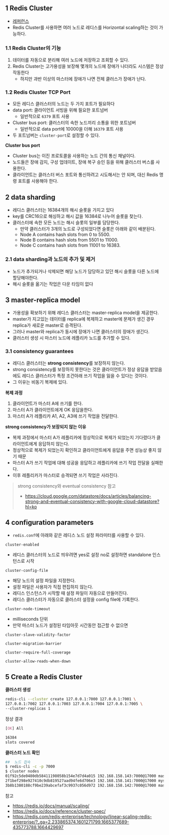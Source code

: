 ## 1 Redis Cluster

- [레퍼런스](https://redis.io/docs/management/scaling/)
- Redis Cluster를 사용하면 여러 노드로 레디스를 Horizontal scaling하는 것이 가능하다.

### 1.1 Redis Cluster의 기능

1. 데이터를 자동으로 분리해 여러 노드에 저장하고 조회할 수 있다.
2. Redis Cluster는 고가용성을 보장해 몇개의 노드에 장애가 나더라도 시스템은 정상 작동한다
	- 하지만 과반 이상의 마스터에 장애가 나면 전체 클러스가 장애가 난다.

### 1.2 Redis Cluster TCP Port

- 모든 레디스 클러스터의 노드는 두 가지 포트가 필요하다
- data port: 클라이언트 서빙을 위해 필요한 포트넘버
	- 일반적으로 `6379` 포트 사용
- Cluster bus port: 클러스터의 속한 노드끼리 소통을 위한 포트넘버
	- 일반적으로 data port에 10000을 더해 `16379` 포트 사용
- 두 포트넘버는 `cluster-port`로 설정할 수 있다.

**Cluster bus port**

- Cluster bus는 이진 프로토콜을 사용하는 노드 간의 통신 채널이다.
- 노드들은 장애 감지, 구성 업데이트, 장애 복구 승인 등을 위해 클러스터 버스를 사용한다.
- 클라이언트는 클러스터 버스 포트와 통신하려고 시도해서는 안 되며, 대신 Redis 명령 포트를 사용해야 한다.

## 2 data sharding

- 레디스 클러스터는 16384개의 해시 슬롯을 가지고 있다
- key를 CRC16으로 해싱하고 해시 값을 16384로 나누어 슬롯을 찾는다.
- 클러스터에 속한 모든 노드는 해시 슬롯의 일부를 담당한다.
	- 만약 클러스터가 3개의 노드로 구성되었다면 슬롯은 아래와 같이 배분된다.
	- Node A contains hash slots from 0 to 5500.
	- Node B contains hash slots from 5501 to 11000.
	- Node C contains hash slots from 11001 to 16383.

### 2.1 data sharding과 노드의 추가 및 제거

- 노드가 추가되거나 삭제되면 해당 노드가 담당하고 있던 해시 슬롯을 다른 노드에 할당해야한다.
- 해시 슬롯을 옮기는 작업은 다운 타임이 없다

## 3 master-replica model

- 가용성을 확보하기 위해 레디스 클러스터는 master-replica model을 제공한다.
- master가 지고있는 데이터를 replica에 복제하고 master에 문제가 생긴 경우 replica가 새로운 master로 승격된다.
- 그러나 master와 replica가 동시에 장애가 나면 클러스터의 장애가 생긴다.
- 클러스터 생성 시 마스터 노드에 레플리카 노드를 추가할 수 있다.

### 3.1 consistency guarantees

- 레디스 클러스터는 **strong consistency**를 보장하지 않는다.
- strong consistency를 보장하지 못한다는 것은 클라이언트가 정상 응답을 받았음에도 레디스 클러스터가 특정 조건아래 쓰기 작업을 잃을 수 있다는 것이다.
- 그 이유는 비동기 복제에 있다.

**복제 과정**

1. 클라이언트가 마스터 A에 쓰기를 한다.
2. 마스터 A가 클라이언트에게 OK 응답을한다.
3. 마스터 A가 레플리카 A1, A2, A3에 쓰기 작업을 전달한다.

**strong consistency가 보장되지 않는 이유**

- 복제 과정에서 마스터 A가 레플리카에 정상적으로 복제가 되었는지 기다렸다가 클라이언트에게 응답하지 않는다.
- 정상적으로 복제가 되었는지 확인하고 클라이언트에게 응답을 주면 성능상 좋지 않기 때문
- 마스터 A가 쓰기 작업에 대해 성공을 응답하고 레플리카에 쓰기 작업 전달을 실패한다.
- 이후 레플리카가 마스터로 승격되면 쓰기 작업은 사라진다.

> strong consistency와 eventual consistency 참고
>
> - https://cloud.google.com/datastore/docs/articles/balancing-strong-and-eventual-consistency-with-google-cloud-datastore?hl=ko

## 4 configuration parameters

- `redis.conf`에 아래와 같은 레디스 노드 설정 파라미터를 사용할 수 있다.

`cluster-enabled`

- 레디스 클러스터의 노드로 띄우려면 yes로 설정 no로 설정하면 standalone 인스턴스로 시작

`cluster-config-file`

- 해당 노드의 설정 파일을 지정한다.
- 설정 파일은 사용자가 직접 편집하지 않는다.
- 레디스 인스턴스가 시작할 때 설정 파일이 자동으로 만들어진다.
- 레디스 클러스터가 자동으로 클러스터 설정을 config file에 기록한다.

`cluster-node-timeout`

- milliseconds 단위
- 만약 마스터 노드가 설정된 타임아웃 시간동안 접근할 수 없으면

`cluster-slave-validity-factor`

`cluster-migration-barrier`

`cluster-require-full-coverage`

`cluster-allow-reads-when-down`

## 5 Create a Redis Cluster

**클러스터 생성**

```bash
redis-cli --cluster create 127.0.0.1:7000 127.0.0.1:7001 \
127.0.0.1:7002 127.0.0.1:7003 127.0.0.1:7004 127.0.0.1:7005 \
--cluster-replicas 1
```

정상 결과

```css
[OK] All

16384
slots covered
```

**클러스터 노드 확인**

```bash
##  노드 접속
$ redis-cli -c -p 7000 
$ cluster nodes
01f92c5de0480db58411198058b154e7d7d4a015 192.168.158.143:7000@17000 master - 0 1665390986736 3 connected 10923-16383
2f1bef298e927410c9db819527aad94fe6d706e3 192.168.158.141:7000@17000 myself,master - 0 1665390985000 1 connected 0-5460
3b8b1380188cf9be239abcefaf3c9937c056d972 192.168.158.142:7000@17000 master - 0 1665390986535 2 connected 5461-10922
```

참고

- https://redis.io/docs/manual/scaling/
- https://redis.io/docs/reference/cluster-spec/
- https://redis.com/redis-enterprise/technology/linear-scaling-redis-enterprise/?_ga=2.233865374.1601271799.1665377689-435773788.1664429697